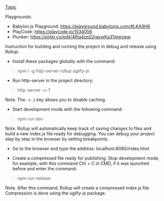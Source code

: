 [Topic](https://forum.babylonjs.com/t/the-debug-drawer-for-ammo-js-using-babylon-js-and-javascript/42462)

Playgrounds:

- Babylon.js Playground: https://playground.babylonjs.com/#LKA9HK
- PlayCode: https://playcode.io/1534056
- Plunker: https://plnkr.co/edit/4Rja4zpS2ravwKa3?preview

Instruction for building and running the project in debug and release using Rollup:

- Install these packages globally with the command:

> npm i -g http-server rollup uglify-js

- Run http-server in the project directory:

> http-server -c-1

Note. The `-c-1` key allows you to disable caching.

- Start development mode with the following command:

> npm run dev

Note. Rollup will automatically keep track of saving changes to files and build a new index.js file ready for debugging. You can debug your project step by step in the browser by setting breakpoints.

- Go to the browser and type the address: localhost:8080/index.html

- Create a compressed file ready for publishing. Stop development mode, for example, with this command Ctrl + C in CMD, if it was launched before and enter the command:

> npm run release

Note. After this command, Rollup will create a compressed index.js file. Compression is done using the uglify-js package.
